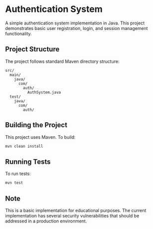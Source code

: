 # Authentication System

A simple authentication system implementation in Java. This project demonstrates basic user registration, login, and session management functionality.

## Project Structure

The project follows standard Maven directory structure:
```
src/
  main/
    java/
      com/
        auth/
          AuthSystem.java
  test/
    java/
      com/
        auth/
```

## Building the Project

This project uses Maven. To build:

```bash
mvn clean install
```

## Running Tests

To run tests:

```bash
mvn test
```

## Note

This is a basic implementation for educational purposes. The current implementation has several security vulnerabilities that should be addressed in a production environment.